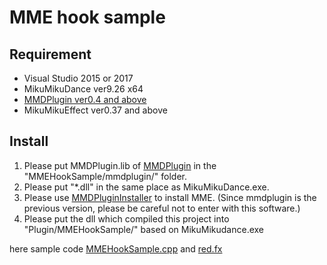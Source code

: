 # MME hook sample

## Requirement
* Visual Studio 2015 or 2017
* MikuMikuDance ver9.26 x64
* [MMDPlugin ver0.4 and above](https://bowlroll.net/file/135503)
* MikuMikuEffect ver0.37 and above

## Install
1. Please put MMDPlugin.lib of [MMDPlugin](https://bowlroll.net/file/135503) in the "MMEHookSample/mmdplugin/" folder.
1. Please put "*.dll" in the same place as MikuMikuDance.exe.
1. Please use [MMDPluginInstaller](https://github.com/oigami/MMDUtility/wiki/how_to_install) to install MME. (Since mmdplugin is the previous version, please be careful not to enter with this software.)
1. Please put the dll which compiled this project into "Plugin/MMEHookSample/" based on MikuMikudance.exe

here sample code [MMEHookSample.cpp](https://github.com/oigami/MMEHookSample/blob/master/MMEHookSample/MMEHookSample.cpp) and 
[red.fx](https://github.com/oigami/MMEHookSample/blob/master/MMEHookSample/sample/red.fx)



